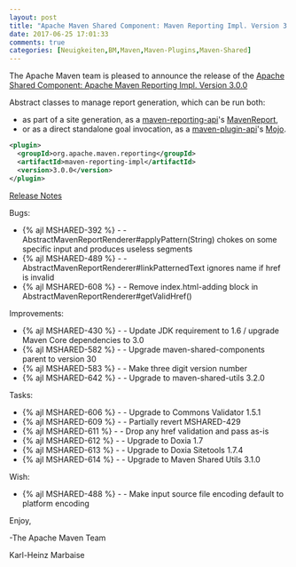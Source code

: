 ```yaml
---
layout: post
title: "Apache Maven Shared Component: Maven Reporting Impl. Version 3.0.0 Released"
date: 2017-06-25 17:01:33
comments: true
categories: [Neuigkeiten,BM,Maven,Maven-Plugins,Maven-Shared]
---
```

The Apache Maven team is pleased to announce the release of the 
[Apache Shared Component: Apache Maven Reporting Impl. Version 3.0.0](http://maven.apache.org/shared/maven-reporting-impl/)

Abstract classes to manage report generation, which can be run both:

 * as part of a site generation, as a [maven-reporting-api](http://maven.apache.org/shared/maven-reporting-api/)'s [MavenReport](http://maven.apache.org/shared/maven-reporting-api/apidocs/org/apache/maven/reporting/MavenReport.html),
 * or as a direct standalone goal invocation, as a [maven-plugin-api](http://maven.apache.org/ref/current/maven-plugin-api/)'s [Mojo](http://maven.apache.org/ref/current/maven-plugin-api/apidocs/org/apache/maven/plugin/Mojo.html).


``` xml
<plugin>
  <groupId>org.apache.maven.reporting</groupId>
  <artifactId>maven-reporting-impl</artifactId>
  <version>3.0.0</version>
</plugin>
```

<!-- more -->

[Release Notes](https://issues.apache.org/jira/secure/ReleaseNote.jspa?projectId=12317922&version=12332979)

Bugs:

 * {% ajl MSHARED-392 %} - - AbstractMavenReportRenderer#applyPattern(String) chokes on some specific input and produces useless segments
 * {% ajl MSHARED-489 %} - - AbstractMavenReportRenderer#linkPatternedText ignores name if href is invalid
 * {% ajl MSHARED-608 %} - - Remove index.html-adding block in AbstractMavenReportRenderer#getValidHref()

Improvements:

 * {% ajl MSHARED-430 %} - - Update JDK requirement to 1.6 / upgrade Maven Core dependencies to 3.0
 * {% ajl MSHARED-582 %} - - Upgrade maven-shared-components parent to version 30
 * {% ajl MSHARED-583 %} - - Make three digit version number
 * {% ajl MSHARED-642 %} - - Upgrade to maven-shared-utils 3.2.0

Tasks:

 * {% ajl MSHARED-606 %} - - Upgrade to Commons Validator 1.5.1
 * {% ajl MSHARED-609 %} - - Partially revert MSHARED-429
 * {% ajl MSHARED-611 %} - - Drop any href validation and pass as-is
 * {% ajl MSHARED-612 %} - - Upgrade to Doxia 1.7
 * {% ajl MSHARED-613 %} - - Upgrade to Doxia Sitetools 1.7.4
 * {% ajl MSHARED-614 %} - - Upgrade to Maven Shared Utils 3.1.0

Wish:

 * {% ajl MSHARED-488 %} - - Make input source file encoding default to platform encoding

Enjoy,

-The Apache Maven Team

Karl-Heinz Marbaise
